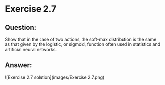 # Exercise 2.7

## Question:
Show that in the case of two actions, the soft-max distribution is the same as
that given by the logistic, or sigmoid, function often used in statistics and
artificial neural networks.

## Answer:

![Exercise 2.7 solution](images/Exercise 2.7.png)

